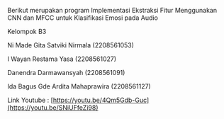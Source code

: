 Berikut merupakan program Implementasi Ekstraksi Fitur Menggunakan CNN dan MFCC untuk Klasifikasi Emosi pada Audio

Kelompok B3

Ni Made Gita Satviki Nirmala (2208561053)

I Wayan Restama Yasa (2208561027)

Danendra Darmawansyah (2208561091)

Ida Bagus Gde Ardita Mahaprawira (2208561127)

Link Youtube : [https://youtu.be/4Qm5Gdb-Guc](https://youtu.be/SNiUFfeZi98)
